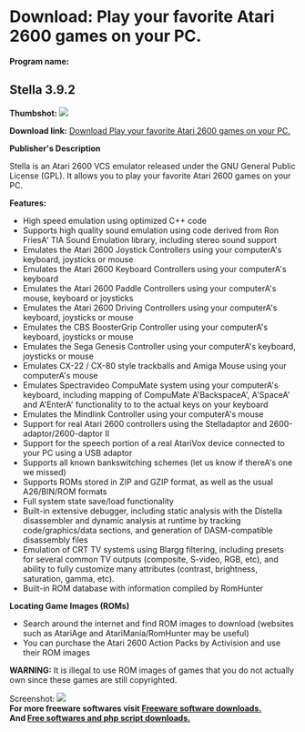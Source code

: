 # Download: Play your favorite Atari 2600 games on your PC.

**Program name:**

## Stella 3.9.2

  
**Thumbshot:** ![](http://www.freewarefiles.com/screenshot/stella_md.jpg)   
  
**Download link:** [Download Play your favorite Atari 2600 games on your PC.](http://freesoftwares.boysofts.com/Stella_program_90886.html)  
  


**Publisher's Description**  
  


Stella is an Atari 2600 VCS emulator released under the GNU General Public License (GPL). It allows you to play your favorite Atari 2600 games on your PC. 

**Features:**

  * High speed emulation using optimized C++ code 
  * Supports high quality sound emulation using code derived from Ron FriesA' TIA Sound Emulation library, including stereo sound support 
  * Emulates the Atari 2600 Joystick Controllers using your computerA's keyboard, joysticks or mouse 
  * Emulates the Atari 2600 Keyboard Controllers using your computerA's keyboard 
  * Emulates the Atari 2600 Paddle Controllers using your computerA's mouse, keyboard or joysticks 
  * Emulates the Atari 2600 Driving Controllers using your computerA's keyboard, joysticks or mouse 
  * Emulates the CBS BoosterGrip Controller using your computerA's keyboard, joysticks or mouse 
  * Emulates the Sega Genesis Controller using your computerA's keyboard, joysticks or mouse 
  * Emulates CX-22 / CX-80 style trackballs and Amiga Mouse using your computerA's mouse 
  * Emulates Spectravideo CompuMate system using your computerA's keyboard, including mapping of CompuMate A'BackspaceA', A'SpaceA' and A'EnterA' functionality to to the actual keys on your keyboard 
  * Emulates the Mindlink Controller using your computerA's mouse 
  * Support for real Atari 2600 controllers using the Stelladaptor and 2600-adaptor/2600-daptor II 
  * Support for the speech portion of a real AtariVox device connected to your PC using a USB adaptor 
  * Supports all known bankswitching schemes (let us know if thereA's one we missed) 
  * Supports ROMs stored in ZIP and GZIP format, as well as the usual A26/BIN/ROM formats 
  * Full system state save/load functionality 
  * Built-in extensive debugger, including static analysis with the Distella disassembler and dynamic analysis at runtime by tracking code/graphics/data sections, and generation of DASM-compatible disassembly files 
  * Emulation of CRT TV systems using Blargg filtering, including presets for several common TV outputs (composite, S-video, RGB, etc), and ability to fully customize many attributes (contrast, brightness, saturation, gamma, etc). 
  * Built-in ROM database with information compiled by RomHunter 

**Locating Game Images (ROMs)**

  * Search around the internet and find ROM images to download (websites such as AtariAge and AtariMania/RomHunter may be useful) 
  * You can purchase the Atari 2600 Action Packs by Activision and use their ROM images 

**WARNING:** It is illegal to use ROM images of games that you do not actually own since these games are still copyrighted.

  
  
Screenshot: ![](http://www.freewarefiles.com/screenshot/stella.jpg)   
**For more freeware softwares visit [Freeware software downloads.](http://freesoftwares.boysofts.com/)**   
**And [Free softwares and php script downloads.](http://www.boysofts.com/)**
